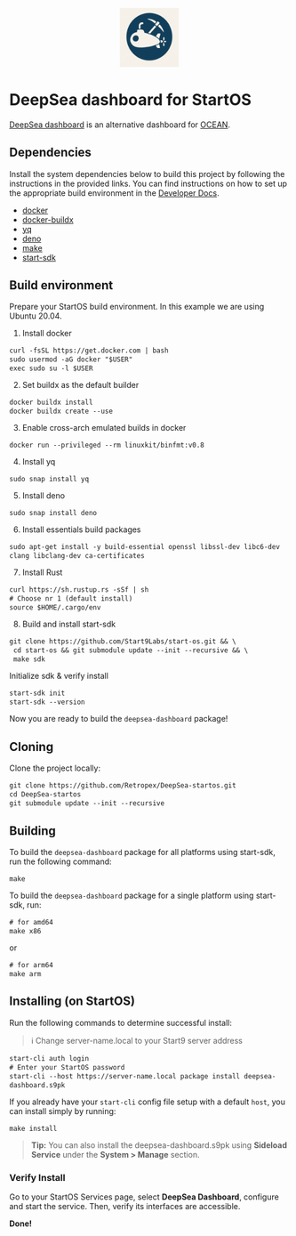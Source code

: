 <p align="center">
  <img src="icon.png" alt="Project Logo" width="21%">
</p>

# DeepSea dashboard for StartOS

[DeepSea dashboard](https://github.com/Djobleezy/DeepSea-Dashboard) is an alternative dashboard for [OCEAN](https://ocean.xyz).

## Dependencies

Install the system dependencies below to build this project by following the instructions in the provided links. You can find instructions on how to set up the appropriate build environment in the [Developer Docs](https://docs.start9.com/latest/developer-docs/packaging).

- [docker](https://docs.docker.com/get-docker)
- [docker-buildx](https://docs.docker.com/buildx/working-with-buildx/)
- [yq](https://mikefarah.gitbook.io/yq)
- [deno](https://deno.land/)
- [make](https://www.gnu.org/software/make/)
- [start-sdk](https://github.com/Start9Labs/start-os/tree/sdk/)

## Build environment
Prepare your StartOS build environment. In this example we are using Ubuntu 20.04.
1. Install docker
```
curl -fsSL https://get.docker.com | bash
sudo usermod -aG docker "$USER"
exec sudo su -l $USER
```
2. Set buildx as the default builder
```
docker buildx install
docker buildx create --use
```
3. Enable cross-arch emulated builds in docker
```
docker run --privileged --rm linuxkit/binfmt:v0.8
```
4. Install yq
```
sudo snap install yq
```
5. Install deno
```
sudo snap install deno
```
6. Install essentials build packages
```
sudo apt-get install -y build-essential openssl libssl-dev libc6-dev clang libclang-dev ca-certificates
```
7. Install Rust
```
curl https://sh.rustup.rs -sSf | sh
# Choose nr 1 (default install)
source $HOME/.cargo/env
```
8. Build and install start-sdk 
```
git clone https://github.com/Start9Labs/start-os.git && \
 cd start-os && git submodule update --init --recursive && \
 make sdk
```
Initialize sdk & verify install
```
start-sdk init
start-sdk --version
```
Now you are ready to build the `deepsea-dashboard` package!

## Cloning

Clone the project locally:

```
git clone https://github.com/Retropex/DeepSea-startos.git
cd DeepSea-startos
git submodule update --init --recursive
```

## Building

To build the `deepsea-dashboard` package for all platforms using start-sdk, run the following command:

```
make
```

To build the `deepsea-dashboard` package for a single platform using start-sdk, run:

```
# for amd64
make x86
```
or
```
# for arm64
make arm
```

## Installing (on StartOS)

Run the following commands to determine successful install:
> :information_source: Change server-name.local to your Start9 server address

```
start-cli auth login
# Enter your StartOS password
start-cli --host https://server-name.local package install deepsea-dashboard.s9pk
```

If you already have your `start-cli` config file setup with a default `host`, you can install simply by running:

```
make install
```

> **Tip:** You can also install the deepsea-dashboard.s9pk using **Sideload Service** under the **System > Manage** section.

### Verify Install

Go to your StartOS Services page, select **DeepSea Dashboard**, configure and start the service. Then, verify its interfaces are accessible.

**Done!** 
